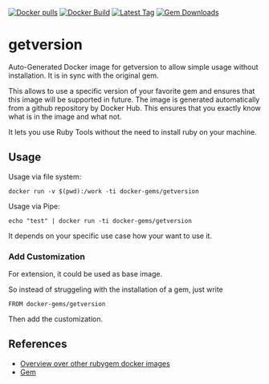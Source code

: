 [![Docker pulls](https://img.shields.io/docker/pulls/rubygem/getversion.svg)](https://hub.docker.com/r/rubygem/getversion/)
[![Docker Build](https://img.shields.io/docker/automated/rubygem/getversion.svg)](https://hub.docker.com/r/rubygem/getversion/)
[![Latest Tag](https://img.shields.io/github/tag/docker-rubygem/getversion.svg)](https://hub.docker.com/r/rubygem/getversion/)
[![Gem Downloads](https://img.shields.io/gem/dt/getversion.svg)](https://rubygems.org/gems/getversion/)
# getversion

Auto-Generated Docker image for getversion to allow simple usage without installation.
It is in sync with the original gem.

This allows to use a specific version of your favorite gem and ensures that this image will be supported in future.
The image is generated automatically from a github repository by Docker Hub.
This ensures that you exactly know what is in the image and what not.

It lets you use Ruby Tools without the need to install ruby on your machine.

## Usage

Usage via file system:

`docker run -v $(pwd):/work -ti docker-gems/getversion`

Usage via Pipe:

`echo "test" | docker run -ti docker-gems/getversion`

It depends on your specific use case how your want to use it.

### Add Customization

For extension, it could be used as base image.

So instead of struggeling with the installation of a gem, just write

`FROM docker-gems/getversion`

Then add the customization.

## References

 - [Overview over other rubygem docker images](https://github.com/thinkbot/docker-rubygem)
 - [Gem](https://rubygems.org/gems/getversion/)
